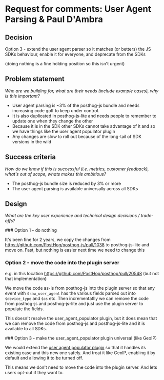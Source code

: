 # Request for comments: User Agent Parsing & Paul D'Ambra

## Decision

Option 3 - extend the user agent parser so it matches (or betters) the JS SDKs behaviour, enable it for everyone, and deprecate from the SDKs

(doing nothing is a fine holding position so this isn't urgent)

## Problem statement

_Who are we building for, what are their needs (include example cases), why is this important?_

-   User agent parsing is ~3% of the posthog-js bundle and needs increasing code golf to keep under control.
-   It is also duplicated in posthog-js-lite and needs people to remember to update one when they change the other
-   Because it is in the SDK other SDKs cannot take advantage of it and so we have things like the user agent populator plugin
-   Any changes are slow to roll out because of the long-tail of SDK versions in the wild

## Success criteria

_How do we know if this is successful (i.e. metrics, customer feedback), what's out of scope, whats makes this ambitious?_

-   The posthog-js bundle size is reduced by 3% or more
-   The user agent parsing is available universally across all SDKs

## Design

_What are the key user experience and technical design decisions / trade-offs?_

### Option 1 - do nothing

It's been fine for 2 years, we copy the changes from https://github.com/PostHog/posthog-js/pull/1038 to posthog-js-lite and move on.
Fast, but nothing is easier next time we need to change this

### Option 2 - move the code into the plugin server

e.g. in this location https://github.com/PostHog/posthog/pull/20548 (but not that implementation)

We move the code as-is from posthog-js into the plugin server so that any event with `$raw_user_agent` has the various fields parsed out into `$device_type` and `$os` etc.
Then incrementatlly we can remove the code from posthog-js and posthog-js-lite and just use the plugin server to populate the fields.

This doesn't resolve the user_agent_populator plugin, but it does mean that we can remove the code from posthog-js and posthog-js-lite and it is available to all SDKs.

### Option 3 - make the user_agent_populator plugin universal (like GeoIP)

We would extend the [user agent populator plugin](https://posthog.com/docs/cdp/user-agent-populator) so that it handles its existing case and this new one safely. And treat it like GeoIP, enabling it by default and allowing it to be turned off.

This means we don't need to move the code into the plugin server. And lets users opt-out if they want to.
